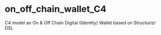 # on_off_chain_wallet_C4
C4 model an On &amp; Off Chain Digital (Identity) Wallet based on Structurizr DSL
